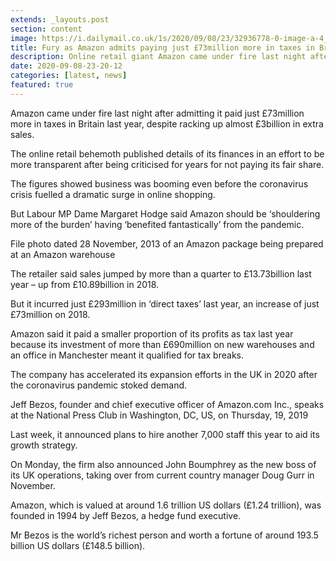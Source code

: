 ```yaml
---
extends: _layouts.post
section: content
image: https://i.dailymail.co.uk/1s/2020/09/08/23/32936778-0-image-a-4_1599602488715.jpg 
title: Fury as Amazon admits paying just £73million more in taxes in Britain last year 
description: Online retail giant Amazon came under fire last night after admitting it paid just £73million more in taxes in Britain last year, despite racking up almost £3billion in extra sales. 
date: 2020-09-08-23-20-12 
categories: [latest, news] 
featured: true 
--- 
```

Amazon came under fire last night after admitting it paid just £73million more in taxes in Britain last year, despite racking up almost £3billion in extra sales.

The online retail behemoth published details of its finances in an effort to be more transparent after being criticised for years for not paying its fair share.

The figures showed business was booming even before the coronavirus crisis fuelled a dramatic surge in online shopping. 

But Labour MP Dame Margaret Hodge said Amazon should be ‘shouldering more of the burden’ having ‘benefited fantastically’ from the pandemic.   

File photo dated 28 November, 2013 of an Amazon package being prepared at an Amazon warehouse

The retailer said sales jumped by more than a quarter to £13.73billion last year – up from £10.89billion in 2018. 

But it incurred just £293million in ‘direct taxes’ last year, an increase of just £73million on 2018.

Amazon said it paid a smaller proportion of its profits as tax last year because its investment of more than £690million on new warehouses and an office in Manchester meant it qualified for tax breaks.     

The company has accelerated its expansion efforts in the UK in 2020 after the coronavirus pandemic stoked demand.

Jeff Bezos, founder and chief executive officer of Amazon.com Inc., speaks at the National Press Club in Washington, DC, US, on Thursday, 19, 2019

Last week, it announced plans to hire another 7,000 staff this year to aid its growth strategy.

On Monday, the firm also announced John Boumphrey as the new boss of its UK operations, taking over from current country manager Doug Gurr in November.

Amazon, which is valued at around 1.6 trillion US dollars (£1.24 trillion), was founded in 1994 by Jeff Bezos, a hedge fund executive.

Mr Bezos is the world’s richest person and worth a fortune of around 193.5 billion US dollars (£148.5 billion).

